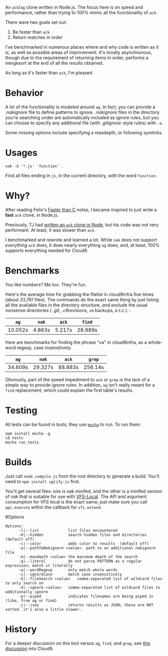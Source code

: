 An `ack`/`ag` clone written in Node.js. The focus here is on speed and performance, 
rather than trying to 100% mimic all the functionality of `ack`.

There were two goals set out:

1. Be faster than `ack`
2. Return matches in order

I've benchmarked in numerous places where
and why code is written as it is, as well as possible areas of improvement. It's
mostly asynchronous, though due to the requirement of returning items in order,
performs a mergesort at the end of all the results obtained.

As long as it's faster than `ack`, I'm pleased.

# Behavior

A lot of the functionality is modeled around `ag`. In fact, you can provide a _.nakignore_ file to define patterns to ignore. _.nakignore_ files in the directory you're searching under are automatically included as ignore rules, but you can choose to specify any additional file (with _.gitignore_-style rules) with `-a`.

Some missing options include specifying a maxdepth, or following symlinks.

# Usages

`nak -G '*.js' 'function' .`

Find all files ending in `js`, in the current directory,  with the word `function`.

# Why?

After reading Felix's [Faster than C](https://github.com/felixge/faster-than-c) notes, I became inspired to just write a **fast** `ack` clone, in Node.js.

Previously, TJ had [written an `ack` clone in Node](https://github.com/visionmedia/search), but his code was not very performant. At least, it was slower than `ack`.

I benchmarked and rewrote and learned a lot. While `nak` does not support _everything_ `ack` does, it does nearly everything `ag` does, and, at least, 100% supports everything needed for Cloud9.

# Benchmarks

You like numbers? Me too. They're fun.

Here's the average time for grabbing the filelist in cloud9infra five times (about 33,761 files). The commands do the exact same thing by just listing all the available files in the directory structure, _and_ exclude the usual nonsense directories ( _.git_, _.c9revisions_, `sm` backups, _e.t.c._). :

`ag`     | `nak`    | `ack`    | `find`
---------|----------|----------|---------
10.052s  | 4.863s   | 5.217s   | 28.989s

Here are benchmarks for finding the phrase "va" in cloud9infra, as a whole-word regexp, case insensitively:

`ag`     | `nak`    | `ack`     | `grep`
---------|----------|-----------|---------
34.609s  | 29.327s  | 88.883s   | 256.14s

Obviously, part of the speed impediment to `ack` or `grep` is the lack of a _simple_ way to provide ignore rules. In addition, `ag` isn't really meant for a `find` replacement, which could explain the first table's results.

# Testing

All tests can be found in _tests_; they use [`mocha`](http://visionmedia.github.com/mocha/) to run. To run them:

```
npm install mocha -g
cd tests
mocha run_tests
```

# Builds

Just call `node compile.js` from the root directory to generate a build. You'll need to `npm install uglify-js` first. 

You'll get several files: one is nak minifed, and the other is a minifed version of nak that is suitable for use with [VFS-Local](https://github.com/c9/vfs-local). The API and argument consumption for VFS local is the exact same; just make sure you call `api.execute` within the callback for `vfs.extend`.

#Options

```
Options:
      -l|--list             list files encountered
      -H|--hidden           search hidden files and directories (default off)
      -c|--color            adds color to results  (default off)
      -a|--pathToNakignore «value»  path to an additional nakignore file
      -m|--maxdepth «value» the maximum depth of the search
      -q|--literal          do not parse PATTERN as a regular expression; match it literally
      -w|--wordRegexp       only match whole words
      -i|--ignoreCase       match case insensitively
      -G|--fileSearch «value»   comma-separated list of wildcard files to only search on
      -d|--ignore «value»   comma-separated list of wildcard files to additionally ignore
      -p|--piped            indicates filenames are being piped in (like, from ag or find)
      -j|--json             returns results as JSON; these are NOT sorted. it's also a little slower.
```

# History

For a deeper discussion on this tool versus `ag`, `find`, and `grep`, see [this discussion](https://github.com/ajaxorg/cloud9/pull/2369) into Cloud9.